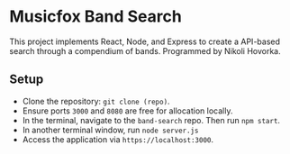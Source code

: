 # Musicfox Band Search

This project implements React, Node, and Express to create a API-based search through a compendium of bands. 
Programmed by Nikoli Hovorka.

## Setup

- Clone the repository: `git clone (repo)`. 
- Ensure ports `3000` and `8080` are free for allocation locally.
- In the terminal, navigate to the `band-search` repo. Then run `npm start`.
- In another terminal window, run `node server.js`
- Access the application via `https://localhost:3000`.
